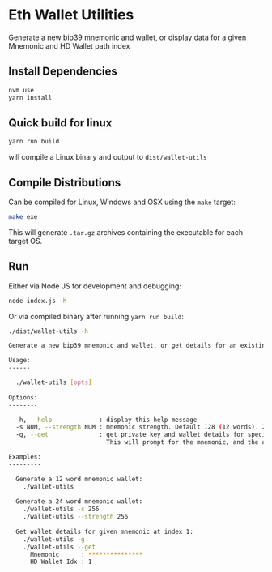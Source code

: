 # Eth Wallet Utilities

Generate a new bip39 mnemonic and wallet, or display data for a given Mnemonic and HD Wallet path index

## Install Dependencies

```bash
nvm use
yarn install
```

## Quick build for linux

```bash
yarn run build
```

will compile a Linux binary and output to `dist/wallet-utils`

## Compile Distributions

Can be compiled for Linux, Windows and OSX using the `make` target:

```bash
make exe
```

This will generate `.tar.gz` archives containing the executable for each target OS.

## Run

Either via Node JS for development and debugging:

```bash
node index.js -h
```

Or via compiled binary after running `yarn run build`:

```bash
./dist/wallet-utils -h
```

```bash
Generate a new bip39 mnemonic and wallet, or get details for an existing mnemonic

Usage:
------

  ./wallet-utils [opts]
  
Options:
--------

  -h, --help             : display this help message
  -s NUM, --strength NUM : mnemonic strength. Default 128 (12 words). 256 = 24 words.
  -g, --get              : get private key and wallet details for specified mnemonic and HD wallet path.
                           This will prompt for the mnemonic, and the array index of the desired HD wallet path

Examples:
---------

  Generate a 12 word mnemonic wallet:
    ./wallet-utils
  
  Generate a 24 word mnemonic wallet:
    ./wallet-utils -s 256
    ./wallet-utils --strength 256
  
  Get wallet details for given mnemonic at index 1:
    ./wallet-utils -g
    ./wallet-utils --get
      Mnemonic      : ***************
      HD Wallet Idx : 1
```
